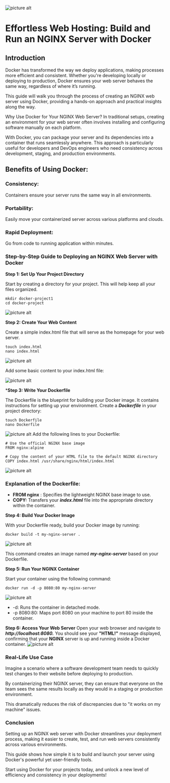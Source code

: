 
![picture alt](images/nginx2.PNG)

# Effortless Web Hosting: Build and Run an NGINX Server with Docker

## Introduction
Docker has transformed the way we deploy applications, making processes more efficient and consistent. Whether you're developing locally or deploying to production, Docker ensures your web server behaves the same way, regardless of where it’s running. 

This guide will walk you through the process of creating an NGINX web server using Docker, providing a hands-on approach and practical insights along the way.

Why Use Docker for Your NGINX Web Server?
In traditional setups, creating an environment for your web server often involves installing and configuring software manually on each platform. 

With Docker, you can package your server and its dependencies into a container that runs seamlessly anywhere. This approach is particularly useful for developers and DevOps engineers who need consistency across development, staging, and production environments.

## Benefits of Using Docker:

### Consistency:
 Containers ensure your server runs the same way in all environments.
### Portability: 
Easily move your containerized server across various platforms and clouds.
### Rapid Deployment:
 Go from code to running application within minutes.
### Step-by-Step Guide to Deploying an NGINX Web Server with Docker

**Step 1: Set Up Your Project Directory**

Start by creating a directory for your project. This will help keep all your files organized.

```
mkdir docker-project1
cd docker-project 
```
![picture alt](images/dockpro1a.PNG)

**Step 2: Create Your Web Content**

Create a simple index.html file that will serve as the homepage for your web server.

```
touch index.html
nano index.html
```

![picture alt](images/dockpro2a.PNG)

Add some basic content to your index.html file:

![picture alt](images/dockpro3a.PNG)

***Step 3: Write Your Dockerfile**

The Dockerfile is the blueprint for building your Docker image. It contains instructions for setting up your environment. Create a ***Dockerfile*** in your project directory:

```
touch Dockerfile
nano Dockerfile
```
![picture alt](images/dockpro4a.PNG)
Add the following lines to your Dockerfile:

```
# Use the official NGINX base image
FROM nginx:alpine

# Copy the content of your HTML file to the default NGINX directory
COPY index.html /usr/share/nginx/html/index.html

```
![picture alt](images/dockpro5a.PNG)

### Explanation of the Dockerfile:

* **FROM nginx**
: Specifies the lightweight NGINX base image to use.
* **COPY:** Transfers your ***index.html*** file into the appropriate directory within the container.

**Step 4: Build Your Docker Image**

With your Dockerfile ready, build your Docker image by running:

```
docker build -t my-nginx-server .

```
![picture alt](images/dockpro6a.PNG)

This command creates an image named ***my-nginx-server*** based on your Dockerfile.

**Step 5: Run Your NGINX Container**

Start your container using the following command:
```
docker run -d -p 8080:80 my-nginx-server
```
![picture alt](images/dockpro8a.PNG)

* -d: Runs the container in detached mode.
* -p 8080:80: Maps port 8080 on your machine to port 80 inside the container.

**Step 6: Access Your Web Server**
Open your web browser and navigate to  ***http://localhost:8080.*** You should see your **"HTML!"** message displayed, confirming that your **NGINX** server is up and running inside a Docker container.
![picture alt](images/dockpro11a.PNG)

### Real-Life Use Case
Imagine a scenario where a software development team needs to quickly test changes to their website before deploying to production.

 By containerizing their NGINX server, they can ensure that everyone on the team sees the same results locally as they would in a staging or production environment. 
 
 This dramatically reduces the risk of discrepancies due to "it works on my machine" issues.

### Conclusion
Setting up an NGINX web server with Docker streamlines your deployment process, making it easier to create, test, and run web servers consistently across various environments. 

This guide shows how simple it is to build and launch your server using Docker's powerful yet user-friendly tools.

Start using Docker for your projects today, and unlock a new level of efficiency and consistency in your deployments!
